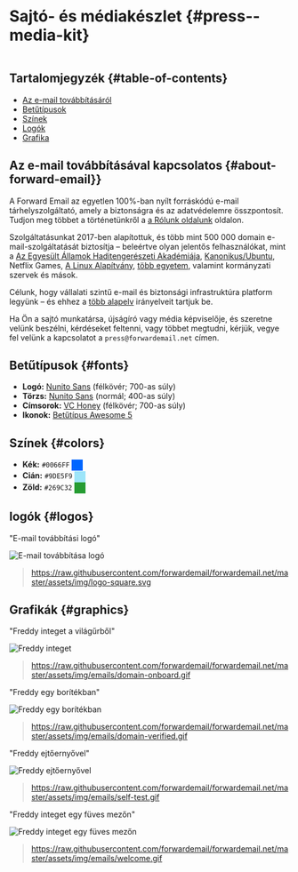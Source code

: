 # Sajtó- és médiakészlet {#press--media-kit}

<img loading="lazy" src="/img/articles/press.webp" alt="" class="lekerekített-lg" />

## Tartalomjegyzék {#table-of-contents}

* [Az e-mail továbbításáról](#about-forward-email)
* [Betűtípusok](#fonts)
* [Színek](#colors)
* [Logók](#logos)
* [Grafika](#graphics)

## Az e-mail továbbításával kapcsolatos {#about-forward-email}}

A Forward Email az egyetlen 100%-ban nyílt forráskódú e-mail tárhelyszolgáltató, amely a biztonságra és az adatvédelemre összpontosít. Tudjon meg többet a történetünkről a [a Rólunk oldalunk](/about) oldalon.

Szolgáltatásunkat 2017-ben alapítottuk, és több mint 500 000 domain e-mail-szolgáltatását biztosítja – beleértve olyan jelentős felhasználókat, mint a [Az Egyesült Államok Haditengerészeti Akadémiája](/blog/docs/federal-government-email-service-section-889-compliant), [Kanonikus/Ubuntu](/blog/docs/canonical-ubuntu-email-enterprise-case-study), Netflix Games, [A Linux Alapítvány](/blog/docs/linux-foundation-email-enterprise-case-study), [több egyetem](/blog/docs/alumni-email-forwarding-university-case-study), valamint kormányzati szervek és mások.

Célunk, hogy vállalati szintű e-mail és biztonsági infrastruktúra platform legyünk – és ehhez a [több alapelv](https://forwardemail.net/blog/docs/best-quantum-safe-encrypted-email-service#principles) irányelveit tartjuk be.

Ha Ön a sajtó munkatársa, újságíró vagy média képviselője, és szeretne velünk beszélni, kérdéseket feltenni, vagy többet megtudni, kérjük, vegye fel velünk a kapcsolatot a `press@forwardemail.net` címen.

## Betűtípusok {#fonts}

* **Logó:** [Nunito Sans](https://fonts.google.com/specimen/Nunito+Sans) (félkövér; 700-as súly)
* **Törzs:** [Nunito Sans](https://fonts.google.com/specimen/Nunito+Sans) (normál; 400-as súly)
* **Címsorok:** [VC Honey](https://verycoolstudio.com/typefaces/honey) (félkövér; 700-as súly)
* **Ikonok:** [Betűtípus Awesome 5](https://fontawesome.com/)

## Színek {#colors}

* **Kék:** `#0066FF` <span style="vertical-align:middle;display:inline-block;padding:10px;background:#0066FF;"></span>
* **Cián:** `#9DE5F9` <span style="vertical-align:middle;display:inline-block;padding:10px;background:#9DE5F9;"></span>
* **Zöld:** `#269C32` <span style="vertical-align:middle;display:inline-block;padding:10px;background:#269C32;"></span>

## logók {#logos}

"E-mail továbbítási logó"

![E-mail továbbítása logó](https://raw.githubusercontent.com/forwardemail/forwardemail.net/master/assets/img/logo-square.svg)

> <https://raw.githubusercontent.com/forwardemail/forwardemail.net/master/assets/img/logo-square.svg>

## Grafikák {#graphics}

"Freddy integet a világűrből"

![Freddy integet](https://raw.githubusercontent.com/forwardemail/forwardemail.net/master/assets/img/emails/domain-onboard.gif)

> <https://raw.githubusercontent.com/forwardemail/forwardemail.net/master/assets/img/emails/domain-onboard.gif>

"Freddy egy borítékban"

![Freddy egy borítékban](https://raw.githubusercontent.com/forwardemail/forwardemail.net/master/assets/img/emails/domain-verified.gif)

> <https://raw.githubusercontent.com/forwardemail/forwardemail.net/master/assets/img/emails/domain-verified.gif>

"Freddy ejtőernyővel"

![Freddy ejtőernyővel](https://raw.githubusercontent.com/forwardemail/forwardemail.net/master/assets/img/emails/self-test.gif)

> <https://raw.githubusercontent.com/forwardemail/forwardemail.net/master/assets/img/emails/self-test.gif>

"Freddy integet egy füves mezőn"

![Freddy integet egy füves mezőn](https://raw.githubusercontent.com/forwardemail/forwardemail.net/master/assets/img/emails/welcome.gif)

> <https://raw.githubusercontent.com/forwardemail/forwardemail.net/master/assets/img/emails/welcome.gif>